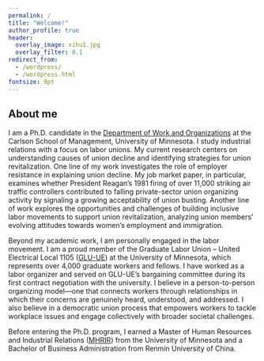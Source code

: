 ```yaml
---
permalink: /
title: "Welcome!"
author_profile: true
header:
  overlay_image: xihu1.jpg
  overlay_filter: 0.1
redirect_from: 
  - /wordpress/
  - /wordpress.html
fontsize: 9pt
---
```

## About me

I am a Ph.D. candidate in the [Department of Work and Organizations](https://carlsonschool.umn.edu/departments/work-organizations-department) at the Carlson School of Management, University of Minnesota. I study industrial relations with a focus on labor unions. My current research centers on understanding causes of union decline and identifying strategies for union revitalization. One line of my work investigates the role of employer resistance in explaining union decline. My job market paper, in particular, examines whether President Reagan’s 1981 firing of over 11,000 striking air traffic controllers contributed to falling private-sector union organizing activity by signaling a growing acceptability of union busting. Another line of work explores the opportunities and challenges of building inclusive labor movements to support union revitalization, analyzing union members’ evolving attitudes towards women’s employment and immigration.

Beyond my academic work, I am personally engaged in the labor movement. I am a proud member of the Graduate Labor Union – United Electrical Local 1105 ([GLU-UE](https://umnglu.org/)) at the University of Minnesota, which represents over 4,000 graduate workers and fellows. I have worked as a labor organizer and served on GLU-UE’s bargaining committee during its first contract negotiation with the university. I believe in a person-to-person organizing model—one that connects workers through relationships in which their concerns are genuinely heard, understood, and addressed. I also believe in a democratic union process that empowers workers to tackle workplace issues and engage collectively with broader societal challenges.

Before entering the Ph.D. program, I earned a Master of Human Resources and Industrial Relations ([MHRIR](https://carlsonschool.umn.edu/graduate/masters/human-resources-industrial-relations)) from the University of Minnesota and a Bachelor of Business Administration from Renmin University of China.
